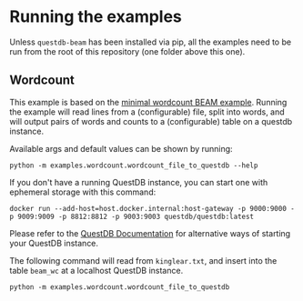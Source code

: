 # Running the examples

Unless `questdb-beam` has been installed via pip, all the examples need to be run from the root of this repository
(one folder above this one).

## Wordcount

This example is based on the [minimal wordcount BEAM example](https://beam.apache.org/get-started/wordcount-example/#minimalwordcount-example).
Running the example will read lines from a (configurable) file, split into words, and will output pairs of words and
counts to a (configurable) table on a questdb instance.

Available args and default values can be shown by running:
```
python -m examples.wordcount.wordcount_file_to_questdb --help
```

If you don't have a running QuestDB instance, you can start one with ephemeral storage with this command:

```
docker run --add-host=host.docker.internal:host-gateway -p 9000:9000 -p 9009:9009 -p 8812:8812 -p 9003:9003 questdb/questdb:latest
```

Please refer to the [QuestDB Documentation](https://questdb.io/docs/) for alternative ways of starting your QuestDB instance.


The following command will read from `kinglear.txt`, and insert into the table `beam_wc` at a localhost QuestDB instance.

```
python -m examples.wordcount.wordcount_file_to_questdb
```
